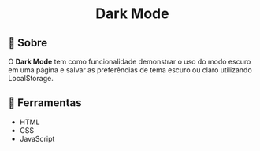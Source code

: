 <h1 align="center">Dark Mode</h1>

## 📘 Sobre

O **Dark Mode** tem como funcionalidade demonstrar o uso do modo escuro em uma página e salvar as preferências de tema escuro ou claro utilizando LocalStorage.

## 🔨 Ferramentas

- HTML
- CSS
- JavaScript